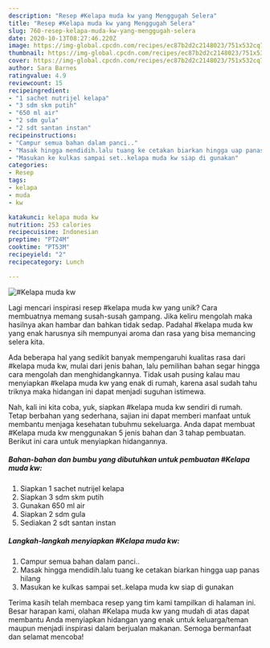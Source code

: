 ```yaml
---
description: "Resep #Kelapa muda kw yang Menggugah Selera"
title: "Resep #Kelapa muda kw yang Menggugah Selera"
slug: 760-resep-kelapa-muda-kw-yang-menggugah-selera
date: 2020-10-13T08:27:46.220Z
image: https://img-global.cpcdn.com/recipes/ec87b2d2c2148023/751x532cq70/kelapa-muda-kw-foto-resep-utama.jpg
thumbnail: https://img-global.cpcdn.com/recipes/ec87b2d2c2148023/751x532cq70/kelapa-muda-kw-foto-resep-utama.jpg
cover: https://img-global.cpcdn.com/recipes/ec87b2d2c2148023/751x532cq70/kelapa-muda-kw-foto-resep-utama.jpg
author: Sara Barnes
ratingvalue: 4.9
reviewcount: 15
recipeingredient:
- "1 sachet nutrijel kelapa"
- "3 sdm skm putih"
- "650 ml air"
- "2 sdm gula"
- "2 sdt santan instan"
recipeinstructions:
- "Campur semua bahan dalam panci.."
- "Masak hingga mendidih.lalu tuang ke cetakan biarkan hingga uap panas hilang"
- "Masukan ke kulkas sampai set..kelapa muda kw siap di gunakan"
categories:
- Resep
tags:
- kelapa
- muda
- kw

katakunci: kelapa muda kw 
nutrition: 253 calories
recipecuisine: Indonesian
preptime: "PT24M"
cooktime: "PT53M"
recipeyield: "2"
recipecategory: Lunch

---
```



![#Kelapa muda kw](https://img-global.cpcdn.com/recipes/ec87b2d2c2148023/751x532cq70/kelapa-muda-kw-foto-resep-utama.jpg)

Lagi mencari inspirasi resep #kelapa muda kw yang unik? Cara membuatnya memang susah-susah gampang. Jika keliru mengolah maka hasilnya akan hambar dan bahkan tidak sedap. Padahal #kelapa muda kw yang enak harusnya sih mempunyai aroma dan rasa yang bisa memancing selera kita.



Ada beberapa hal yang sedikit banyak mempengaruhi kualitas rasa dari #kelapa muda kw, mulai dari jenis bahan, lalu pemilihan bahan segar hingga cara mengolah dan menghidangkannya. Tidak usah pusing kalau mau menyiapkan #kelapa muda kw yang enak di rumah, karena asal sudah tahu triknya maka hidangan ini dapat menjadi suguhan istimewa.


Nah, kali ini kita coba, yuk, siapkan #kelapa muda kw sendiri di rumah. Tetap berbahan yang sederhana, sajian ini dapat memberi manfaat untuk membantu menjaga kesehatan tubuhmu sekeluarga. Anda dapat membuat #Kelapa muda kw menggunakan 5 jenis bahan dan 3 tahap pembuatan. Berikut ini cara untuk menyiapkan hidangannya.

<!--inarticleads1-->

##### Bahan-bahan dan bumbu yang dibutuhkan untuk pembuatan #Kelapa muda kw:

1. Siapkan 1 sachet nutrijel kelapa
1. Siapkan 3 sdm skm putih
1. Gunakan 650 ml air
1. Siapkan 2 sdm gula
1. Sediakan 2 sdt santan instan




<!--inarticleads2-->

##### Langkah-langkah menyiapkan #Kelapa muda kw:

1. Campur semua bahan dalam panci..
1. Masak hingga mendidih.lalu tuang ke cetakan biarkan hingga uap panas hilang
1. Masukan ke kulkas sampai set..kelapa muda kw siap di gunakan




Terima kasih telah membaca resep yang tim kami tampilkan di halaman ini. Besar harapan kami, olahan #Kelapa muda kw yang mudah di atas dapat membantu Anda menyiapkan hidangan yang enak untuk keluarga/teman maupun menjadi inspirasi dalam berjualan makanan. Semoga bermanfaat dan selamat mencoba!
